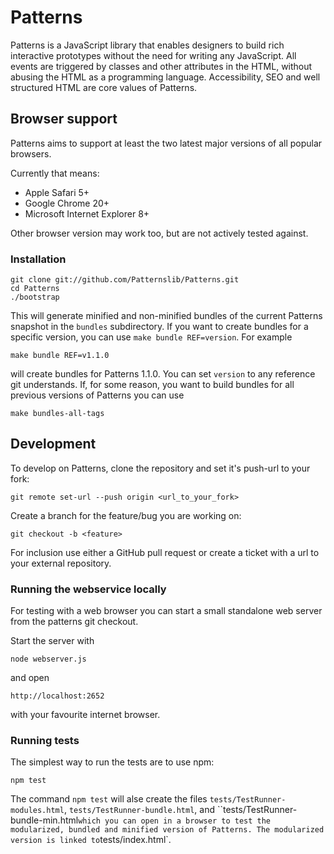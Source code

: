 # Patterns

Patterns is a JavaScript library that enables designers to build rich
interactive prototypes without the need for writing any JavaScript. All events
are triggered by classes and other attributes in the HTML, without abusing the
HTML as a programming language. Accessibility, SEO and well structured HTML are
core values of Patterns.

## Browser support

Patterns aims to support at least the two latest major versions of all popular browsers.

Currently that means:

- Apple Safari 5+
- Google Chrome 20+
- Microsoft Internet Explorer 8+

Other browser version may work too, but are not actively tested against.

### Installation

    git clone git://github.com/Patternslib/Patterns.git
    cd Patterns
    ./bootstrap

This will generate minified and non-minified bundles of the current Patterns
snapshot in the `bundles` subdirectory. If you want to create bundles for a
specific version, you can use `make bundle REF=version`. For example

    make bundle REF=v1.1.0

will create bundles for Patterns 1.1.0. You can set `version` to any reference
git understands. If, for some reason, you want to build bundles for all
previous versions of Patterns you can use

    make bundles-all-tags

## Development

To develop on Patterns, clone the repository and set it's push-url to
your fork:

    git remote set-url --push origin <url_to_your_fork>

Create a branch for the feature/bug you are working on:

    git checkout -b <feature>

For inclusion use either a GitHub pull request or create a ticket with
a url to your external repository.

### Running the webservice locally

For testing with a web browser you can start a small standalone web server from
the patterns git checkout.

Start the server with

    node webserver.js

and open

    http://localhost:2652

with your favourite internet browser.

### Running tests

The simplest way to run the tests are to use npm:

    npm test

The command `npm test` will alse create the files
`tests/TestRunner-modules.html`, `tests/TestRunner-bundle.html`, and
``tests/TestRunner-bundle-min.html` which you can open in a browser to
test the modularized, bundled and minified version of Patterns. The
modularized version is linked to `tests/index.html`.
